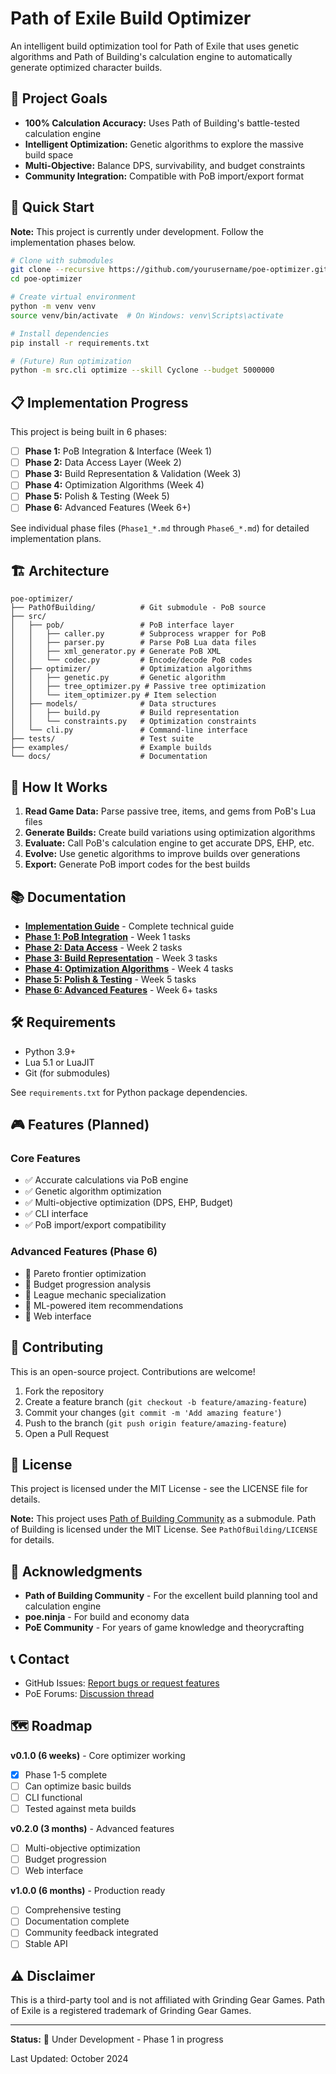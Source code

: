 # Path of Exile Build Optimizer

An intelligent build optimization tool for Path of Exile that uses genetic algorithms and Path of Building's calculation engine to automatically generate optimized character builds.

## 🎯 Project Goals

- **100% Calculation Accuracy:** Uses Path of Building's battle-tested calculation engine
- **Intelligent Optimization:** Genetic algorithms to explore the massive build space
- **Multi-Objective:** Balance DPS, survivability, and budget constraints
- **Community Integration:** Compatible with PoB import/export format

## 🚀 Quick Start

**Note:** This project is currently under development. Follow the implementation phases below.

```bash
# Clone with submodules
git clone --recursive https://github.com/yourusername/poe-optimizer.git
cd poe-optimizer

# Create virtual environment
python -m venv venv
source venv/bin/activate  # On Windows: venv\Scripts\activate

# Install dependencies
pip install -r requirements.txt

# (Future) Run optimization
python -m src.cli optimize --skill Cyclone --budget 5000000
```

## 📋 Implementation Progress

This project is being built in 6 phases:

- [ ] **Phase 1:** PoB Integration & Interface (Week 1)
- [ ] **Phase 2:** Data Access Layer (Week 2)
- [ ] **Phase 3:** Build Representation & Validation (Week 3)
- [ ] **Phase 4:** Optimization Algorithms (Week 4)
- [ ] **Phase 5:** Polish & Testing (Week 5)
- [ ] **Phase 6:** Advanced Features (Week 6+)

See individual phase files (`Phase1_*.md` through `Phase6_*.md`) for detailed implementation plans.

## 🏗️ Architecture

```
poe-optimizer/
├── PathOfBuilding/          # Git submodule - PoB source
├── src/
│   ├── pob/                 # PoB interface layer
│   │   ├── caller.py        # Subprocess wrapper for PoB
│   │   ├── parser.py        # Parse PoB Lua data files
│   │   ├── xml_generator.py # Generate PoB XML
│   │   └── codec.py         # Encode/decode PoB codes
│   ├── optimizer/           # Optimization algorithms
│   │   ├── genetic.py       # Genetic algorithm
│   │   ├── tree_optimizer.py # Passive tree optimization
│   │   └── item_optimizer.py # Item selection
│   ├── models/              # Data structures
│   │   ├── build.py         # Build representation
│   │   └── constraints.py   # Optimization constraints
│   └── cli.py               # Command-line interface
├── tests/                   # Test suite
├── examples/                # Example builds
└── docs/                    # Documentation
```

## 🔧 How It Works

1. **Read Game Data:** Parse passive tree, items, and gems from PoB's Lua files
2. **Generate Builds:** Create build variations using optimization algorithms
3. **Evaluate:** Call PoB's calculation engine to get accurate DPS, EHP, etc.
4. **Evolve:** Use genetic algorithms to improve builds over generations
5. **Export:** Generate PoB import codes for the best builds

## 📚 Documentation

- **[Implementation Guide](POE_Build_Optimizer_Guide_v2.md)** - Complete technical guide
- **[Phase 1: PoB Integration](Phase1_PoB_Integration.md)** - Week 1 tasks
- **[Phase 2: Data Access](Phase2_Data_Access.md)** - Week 2 tasks
- **[Phase 3: Build Representation](Phase3_Build_Representation.md)** - Week 3 tasks
- **[Phase 4: Optimization Algorithms](Phase4_Optimization_Algorithms.md)** - Week 4 tasks
- **[Phase 5: Polish & Testing](Phase5_Polish_Testing.md)** - Week 5 tasks
- **[Phase 6: Advanced Features](Phase6_Advanced_Features.md)** - Week 6+ tasks

## 🛠️ Requirements

- Python 3.9+
- Lua 5.1 or LuaJIT
- Git (for submodules)

See `requirements.txt` for Python package dependencies.

## 🎮 Features (Planned)

### Core Features
- ✅ Accurate calculations via PoB engine
- ✅ Genetic algorithm optimization
- ✅ Multi-objective optimization (DPS, EHP, Budget)
- ✅ CLI interface
- ✅ PoB import/export compatibility

### Advanced Features (Phase 6)
- 🔄 Pareto frontier optimization
- 🔄 Budget progression analysis
- 🔄 League mechanic specialization
- 🔄 ML-powered item recommendations
- 🔄 Web interface

## 🤝 Contributing

This is an open-source project. Contributions are welcome!

1. Fork the repository
2. Create a feature branch (`git checkout -b feature/amazing-feature`)
3. Commit your changes (`git commit -m 'Add amazing feature'`)
4. Push to the branch (`git push origin feature/amazing-feature`)
5. Open a Pull Request

## 📜 License

This project is licensed under the MIT License - see the LICENSE file for details.

**Note:** This project uses [Path of Building Community](https://github.com/PathOfBuildingCommunity/PathOfBuilding) as a submodule. Path of Building is licensed under the MIT License. See `PathOfBuilding/LICENSE` for details.

## 🙏 Acknowledgments

- **Path of Building Community** - For the excellent build planning tool and calculation engine
- **poe.ninja** - For build and economy data
- **PoE Community** - For years of game knowledge and theorycrafting

## 📞 Contact

- GitHub Issues: [Report bugs or request features](https://github.com/yourusername/poe-optimizer/issues)
- PoE Forums: [Discussion thread](link-when-available)

## 🗺️ Roadmap

**v0.1.0 (6 weeks)** - Core optimizer working
- [x] Phase 1-5 complete
- [ ] Can optimize basic builds
- [ ] CLI functional
- [ ] Tested against meta builds

**v0.2.0 (3 months)** - Advanced features
- [ ] Multi-objective optimization
- [ ] Budget progression
- [ ] Web interface

**v1.0.0 (6 months)** - Production ready
- [ ] Comprehensive testing
- [ ] Documentation complete
- [ ] Community feedback integrated
- [ ] Stable API

## ⚠️ Disclaimer

This is a third-party tool and is not affiliated with Grinding Gear Games. Path of Exile is a registered trademark of Grinding Gear Games.

---

**Status:** 🚧 Under Development - Phase 1 in progress

Last Updated: October 2024
